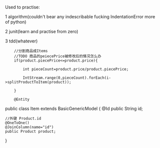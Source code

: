 Used to practise:

1 algorithm(couldn't bear any indescribable fucking IndentationError more of python)

2 junit(learn and practise from zero)

3 tdd(whatever)


        //分割商品成Items
        //TODO 商品的peiecePrice被修改后的情况怎么办
        if(product.piecePrice<=product.price){

            int pieceCount=product.price/product.piecePrice;

            IntStream.range(0,pieceCount).forEach(i->splitProductToItem(product));

        }
        
        @Entity
public class Item extends BasicGenericModel {
    @Id
    public String id;

    //外键 Product.id
    @OneToOne()
    @JoinColumn(name="id")
    public Product product;





}
